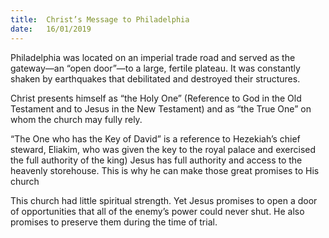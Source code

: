 ```yaml
---
title:  Christ’s Message to Philadelphia
date:   16/01/2019
---
```


Philadelphia was located on an imperial trade road and served as the gateway—an “open door”—to a large, fertile plateau. It was constantly shaken by earthquakes that debilitated and destroyed their structures.

Christ presents himself as “the Holy One” (Reference to God in the Old Testament and to Jesus in the New Testament) and as “the True One” on whom the church may fully rely.

“The One who has the Key of David” is a reference to Hezekiah’s chief steward, Eliakim, who was given the key to the royal palace and exercised the full authority of the king) Jesus has full authority and access to the heavenly storehouse. This is why he can make those great promises to His church

This church had little spiritual strength. Yet Jesus promises to open a door of opportunities that all of the enemy’s power could never shut. He also promises to preserve them during the time of trial.
